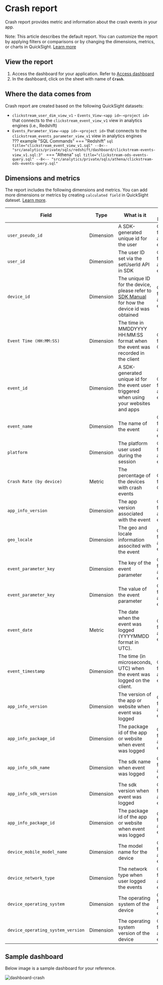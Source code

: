 # Crash report
Crash report provides metric and information about the crash events in your app.

Note: This article describes the default report. You can customize the report by applying filters or comparisons or by changing the dimensions, metrics, or charts in QuickSight. [Learn more](https://docs.aws.amazon.com/quicksight/latest/user/working-with-visuals.html)


## View the report
1. Access the dashboard for your application. Refer to [Access dashboard](index.md/#view-dashboards)
2. In the dashboard, click on the sheet with name of **`Crash`**.

## Where the data comes from
Crash report are created based on the following QuickSight datasets:

- `clickstream_user_dim_view_v1` - `Events_View-<app id>-<project id>` that connects to the `clickstream_event_view_v1` view in analytics engines (i.e., Redshift)
- `Events_Parameter_View-<app id>-<project id>` that connects to the `clickstream_events_parameter_view_v1` view in analytics engines  
??? example "SQL Commands"
    === "Redshift"
        ```sql title="clickstream_event_view_v1.sql"
        --8<-- "src/analytics/private/sqls/redshift/dashboard/clickstream-events-view_v1.sql:3"
        ```
    === "Athena"
        ```sql title="clickstream-ods-events-query.sql"
        --8<-- "src/analytics/private/sqls/athena/clickstream-ods-events-query.sql"
        ```

## Dimensions and metrics
The report includes the following dimensions and metrics. You can add more dimensions or metrics by creating `calculated field` in QuickSight dateset. [Learn more](https://docs.aws.amazon.com/quicksight/latest/user/adding-a-calculated-field-analysis.html). 

|Field | Type| What is it | How it's populated|
|----------|---|---------|--------------------|
|`user_pseudo_id`| Dimension | A SDK-generated unique id for the user | Query from analytics engine|
|`user_id`| Dimension | The user ID set via the setUserId API in SDK  | Query from analytics engine|
|`device_id`| Dimension | The unique ID for the device, please refer to [SDK Manual](../sdk-manual/index.md) for how the device id was obtained| Query from analytics engine|
|`Event Time (HH:MM:SS)`| Dimension |The time in MMDDYYYY HH:MM:SS format when the event was recorded in the client  | Calculated field in QuickSight|
|`event_id`| Dimension | A SDK-generated unique id for the event user triggered when using your websites and apps | Query from analytics engine|
|`event_name`| Dimension |The name of the event  | Query from analytics engine|
|`platform`| Dimension | The platform user used during the session  | Query from analytics engine|
|`Crash Rate (by device)`| Metric | The percentage of the devices with crash events  | Calculated field in QuickSight|
|`app_info_version`| Dimension | The app version associated with the event  | Query from analytics engine|
|`geo_locale`| Dimension | The geo and locale information associted with the event  | Query from analytics engine|
|`event_parameter_key`| Dimension | The key of the event parameter  | Query from analytics engine|
|`event_parameter_key`| Dimension | The value of the event parameter  | Query from analytics engine|
|`event_date`| Metric | The date when the event was logged (YYYYMMDD format in UTC).  | Query from analytics engine|
|`event_timestamp`| Dimension | The time (in microseconds, UTC) when the event was logged on the client. | Query from analytics engine|
|`app_info_version`| Dimension | The version of the app or website when event was logged  | Query from analytics engine|
|`app_info_package_id`| Dimension | The package id of the app or website when event was logged  | Query from analytics engine|
|`app_info_sdk_name`| Dimension | The sdk name  when event was logged  | Query from analytics engine|
|`app_info_sdk_version`| Dimension | The sdk version when event was logged  | Query from analytics engine|
|`app_info_package_id`| Dimension | The package id of the app or website when event was logged  | Query from analytics engine|
|`device_mobile_model_name`| Dimension | The model name for the device | Query from analytics engine|
|`device_network_type`| Dimension | The network type when user logged the events  | Query from analytics engine|
|`device_operating_system`| Dimension | The operating system of the device  | Query from analytics engine|
|`device_operating_system_version`| Dimension | The operating system version of the device  | Query from analytics engine|
  
## Sample dashboard
Below image is a sample dashboard for your reference.

![dashboard-crash](../../images/analytics/dashboard/crash.png)
